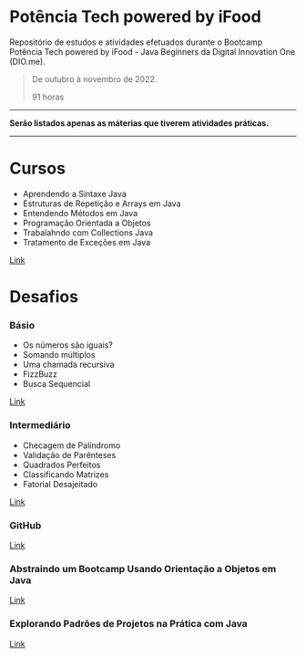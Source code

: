 # Potência Tech powered by iFood

Repositório de estudos e atividades efetuados durante o Bootcamp Potência Tech powered by iFood - Java Beginners da Digital Innovation One (DIO.me).

> De outubro à novembro de 2022.
>
> 91 horas

***
**Serão listados apenas as máterias que tiverem atividades práticas.**
***

# Cursos

* Aprendendo a Sintaxe Java 
* Estruturas de Repetição e Arrays em Java
* Entendendo Métodos em Java
* Programação Orientada a Objetos
* Trabalahndo com Collections Java
* Tratamento de Exceções em Java

[Link](https://www.markdownguide.org/basic-syntax/)

# Desafios

### **Básio**

* Os números são iguais?
* Somando múltiplos
* Uma chamada recursiva
* FizzBuzz
* Busca Sequencial

[Link](https://www.markdownguide.org/basic-syntax/)

### **Intermediário**

* Checagem de Palíndromo
* Validação de Parênteses
* Quadrados Perfeitos
* Classificando Matrizes
* Fatorial Desajeitado

[Link](https://www.markdownguide.org/basic-syntax/)

### **GitHub** 

[Link](https://www.markdownguide.org/basic-syntax/)

### **Abstraindo um Bootcamp Usando Orientação a Objetos em Java**

[Link](https://www.markdownguide.org/basic-syntax/)

### **Explorando Padrões de Projetos na Prática com Java**

[Link](https://www.markdownguide.org/basic-syntax/)
